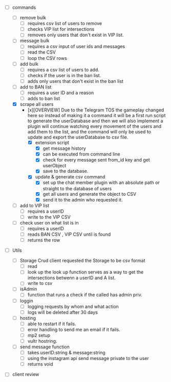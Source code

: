 - [ ] commands
    - [ ] remove bulk
        - [ ] requires csv list of users to remove
        - [ ] checks VIP list for intersections
        - [ ] removes only users that don't exist in VIP list.
    - [ ] message bulk
        - [ ] requires a csv input of user ids and messages
        - [ ] read the CSV
        - [ ] loop the CSV rows
    - [ ] add bulk
        - [ ] requires a csv list of users to add.
        - [ ] checks if the user is in the ban list.
        - [ ] adds only users that don't exist in the ban list
    - [ ] add to BAN list
        - [ ] requires a user ID and a reason
        - [ ] adds to ban list
    - [x] scrape all users
        - [x][OVERVIEW] Due to the Telegram TOS the gameplay changed here so instead of making it a command it will be a first run script to generate the userDatabase and then we will also implement a plugin will continue watching every movement of the users and add them to the list, and the command will only be used to update and export the userDatabase to csv file.
            - [x] extension script
                - [x] get message history
                - [x] can be executed from command line
                - [x] check for every message sent from_id key and get userObject
                - [x] save to the database.
            - [x] update & generate csv command
                - [x] set up the chat member plugin with an absolute path or straight to the database of users
                - [x] get all users and generate the object to CSV
                - [x] send it to the admin who requested it.
    - [ ] add to VIP list
        - [ ] requires a userID
        - [ ] write to the VIP CSV
    - [ ] check user on what list is in
        - [ ] requires a userID
        - [ ] reads BAN CSV , VIP CSV until is found
        - [ ] returns the row

- [ ] Utils
    - [ ] Storage Crud
        client requested the Storage to be csv format
        - [ ] read
        - [ ] look up
            the look up function serves as a way to get the intersections betwenn a userID and A list.
        - [ ] write to csv
    - [ ] isAdmin
        - [ ] function that runs a check if the called has admin priv.
    - [ ] loggin
        - [ ] logging requests by whom and what action
        - [ ] logs will be deleted after 30 days
    - [ ] hosting
        - [ ] able to restart if it fails.
        - [ ] error handling to send me an email if it fails.
        - [ ] mp2 setup
        - [ ] vultr hostring.
    - [ ] send message function
        - [ ] takes userID:string & message:string
        - [ ] using the instagram api send message private to the user
        - [ ] returns void

- [ ] client review

